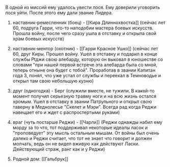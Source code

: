 В одной из миссий ему удалось увести лося. Ему доверили уговорить лося уйти. После этого ему дали звание Лидера.

1. наставник-ремесленник (боец) - [[Кира Длиннохвостка]] (сейчас лет 60, подруга Гарри, что-то наподобии мастера боевых искусств. Прошла войну, после чего сразу ушла в отставку и открыла свой храм боевых искусств)

2. наставник-ментор (охотник) - [[Гарри Красное Ушко]] (сейчас лет 60, друг Киры. Прошел войну. Ушел в отставку и подарил в конце службы Рtджи свою алебарду, которую он выковал в юношестве со словами "при нашей первой встрече эта алебарда была со мной, теперь отныне она будет с тобой". Проработав в звании Капитан года 3, понял, что уже устал от службы и переехал в Темноводье и открыл там свою небольшую кузню)

3. друг (одногодка) - Берг (служили вместе, не тужили. В какой-то момент получил серьезную травму ноги и на всю жизнь остался хромым. Ушел в отставку в звании Патрульного и открыл свою таверну в Меднолесье "Скелет и Мэри". Всегда рад когда Реджи навещает его и ждет с распростертыми руками)

4. враг (чуть постарше Реджи) - [[Чарли]] (Реджи однажды набил ему морду за то что, тот поддерживал некоторые идеалы ласок и "проповедует" эту мысль остальным мышам. От войны был очень далеко и Реджи считает, что тот не знает что говорит и должен молчать, ведь он не видел вживую как действуют Ласки. Действующий страж, ранг как и у Реджи)
5. Родной дом: [[Гальбрук]]